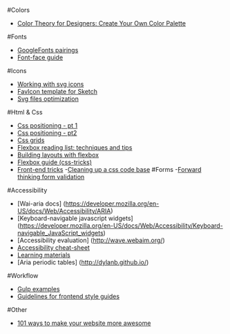 #Colors
- [Color Theory for Designers: Create Your Own Color Palette](https://www.smashingmagazine.com/2010/02/color-theory-for-designer-part-3-creating-your-own-color-palettes/)

#Fonts
- [GoogleFonts pairings](https://femmebot.github.io/google-type/)
- [Font-face guide](http://sixrevisions.com/css/font-face-guide/)
 
#Icons
- [Working with svg icons](http://fvsch.com/code/svg-icons/how-to/)
- [FavIcon template for Sketch](https://dribbble.com/shots/1746131-Sketch-Favicon-Template)
- [Svg files optimization](http://petercollingridge.appspot.com/svg-editor)

#Html & Css
- [Css positioning - pt 1](https://www.google.com/url?sa=t&rct=j&q=&esrc=s&source=web&cd=1&cad=rja&uact=8&ved=0ahUKEwizieSazpvMAhUH7mMKHXcVASMQtwIIHTAA&url=https%3A%2F%2Fwww.youtube.com%2Fwatch%3Fv%3DkejG8G0dr5U&usg=AFQjCNHKdAHajgL-LqNFPm0jdCtuBFLckA&sig2=1VM2qCmxEWm2P5a0eYQSTA)
- [Css positioning - pt2](https://www.google.com/url?sa=t&rct=j&q=&esrc=s&source=web&cd=3&cad=rja&uact=8&ved=0ahUKEwizieSazpvMAhUH7mMKHXcVASMQtwIIIzAC&url=https%3A%2F%2Fwww.youtube.com%2Fwatch%3Fv%3DRf6zAP4YnZA&usg=AFQjCNH5sRkdsOR80kJ1fg8ekLAIOoGDvw&sig2=dQ-NjJHxp3NmGwhTR8y-Qg)
- [Css grids](http://bitsofco.de/holy-grail-layout-css-grid/)
- [Flexbox reading list: techniques and tips](https://www.smashingmagazine.com/2016/02/the-flexbox-reading-list/)
- [Building layouts with flexbox](http://callmenick.com/post/flexbox-examples)
- [Flexbox guide (css-tricks)](https://css-tricks.com/snippets/css/a-guide-to-flexbox/)
- [Front-end tricks](https://www.smashingmagazine.com/2016/03/dirty-tricks-dark-corners-front-end-slides-pdf/?mc_cid=e55ae11b67&mc_eid=e9674d66a4)
-[Cleaning up a css code base](https://www.sitepoint.com/cleaning-up-a-css-codebase/)
#Forms
-[Forward thinking form validation](http://alistapart.com/article/forward-thinking-form-validation)
 
#Accessibility
- [Wai-aria docs] (https://developer.mozilla.org/en-US/docs/Web/Accessibility/ARIA)
- [Keyboard-navigable javascript widgets] (https://developer.mozilla.org/en-US/docs/Web/Accessibility/Keyboard-navigable_JavaScript_widgets)
- [Accessibility evaluation] (http://wave.webaim.org/)
- [Accessibility cheat-sheet](http://bitsofco.de/the-accessibility-cheatsheet/)
- [Learning materials](http://bitsofco.de/the-accessibility-cheatsheet/)
- [Aria periodic tables] (http://dylanb.github.io/)

#Workflow
- [Gulp examples](http://julienrenaux.fr/2014/05/25/introduction-to-gulp-js-with-practical-examples/)
- [Guidelines for frontend style guides](https://www.nngroup.com/articles/front-end-style-guides/)

#Other
- [101 ways to make your website more awesome](https://www.awesomeweb.com/blog/make-website-awesome)

